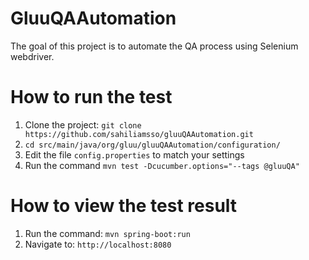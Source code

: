 # GluuQAAutomation

The goal of this project is to automate the QA process using Selenium webdriver.

# How to run the test
 
 1. Clone the project: `git clone https://github.com/sahiliamsso/gluuQAAutomation.git`
 1. `cd src/main/java/org/gluu/gluuQAAutomation/configuration/`
 1. Edit the file `config.properties` to match your settings
 1. Run the command `mvn test -Dcucumber.options="--tags @gluuQA"`
 
 
 # How to view the test result
 
 1. Run the command: `mvn spring-boot:run`
 1. Navigate to: `http://localhost:8080`
 
 
